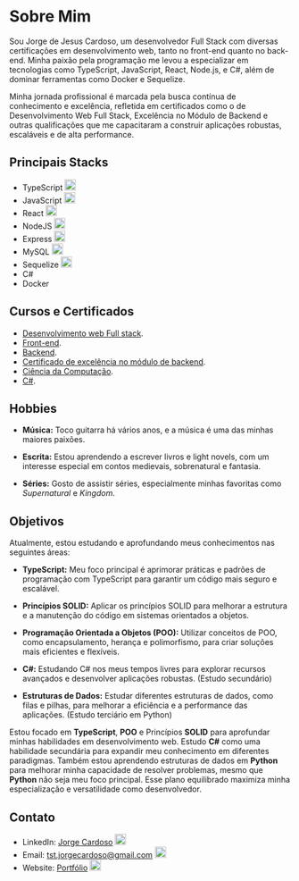 # Sobre Mim

Sou Jorge de Jesus Cardoso, um desenvolvedor Full Stack com diversas certificações em desenvolvimento web, tanto no front-end quanto no back-end. Minha paixão pela programação me levou a especializar em tecnologias como TypeScript, JavaScript, React, Node.js, e C#, além de dominar ferramentas como Docker e Sequelize.

Minha jornada profissional é marcada pela busca contínua de conhecimento e excelência, refletida em certificados como o de Desenvolvimento Web Full Stack, Excelência no Módulo de Backend e outras qualificações que me capacitaram a construir aplicações robustas, escaláveis e de alta performance.

## Principais Stacks

  - TypeScript <img src="https://cdn.iconscout.com/icon/free/png-256/free-typescript-1174965.png?f=webp" style="width: 20px; height: 20px;" />
  - JavaScript <img src="https://icons.veryicon.com/png/o/business/vscode-program-item-icon/javascript-3.png" style="width: 20px; height: 20px;" />
  - React <img src="https://cdn.iconscout.com/icon/free/png-256/free-react-1-282599.png?f=webp" style="width: 20px; height: 20px;" />
  - NodeJS <img src="https://static-00.iconduck.com/assets.00/node-js-icon-454x512-nztofx17.png" style="width: 20px; height: 20px;" />
  - Express <img src="https://upload.wikimedia.org/wikipedia/commons/thumb/8/88/Status_iucn_EX_icon.svg/480px-Status_iucn_EX_icon.svg.png" style="width: 20px; height: 20px;" />
  - MySQL <img src="https://cdn-icons-png.flaticon.com/512/919/919836.png" style="width: 20px; height: 20px;" />
  - Sequelize <img src="https://open-telemetry.github.io/opentelemetry-sqlcommenter/images/sequelize-logo.png"  style="width: 20px; height: 20px;" />
  - C# <img src="https://www.shutterstock.com/shutterstock/photos/1764554234/display_1500/stock-vector-emblem-of-c-sharp-programming-language-blue-hexagon-with-the-letter-c-and-number-symbol-inside-1764554234.jpg" style="width: 10px; height: 10px;" />
  - Docker <img src="https://cdn.worldvectorlogo.com/logos/docker.svg"  style="width: 10px; height: 10px;" />

## Cursos e Certificados
- [Desenvolvimento web Full stack](https://www.credential.net/1e1975bb-7c61-4aec-a77d-a81c8c199d8b#gs.cz1vvs).
- [Front-end](https://www.credential.net/823da209-e7a5-4dff-9f47-11822fe8e08a#gs.cz1w91).
- [Backend](https://www.credential.net/09d51e17-e943-4f2c-a10c-e18fadd354fd#gs.cz1wgd).
- [Certificado de excelência no módulo de backend](https://www.credential.net/37371a47-8cfb-4470-8d26-e4e44c0fe310#gs.cz1w74).
- [Ciência da Computação](https://www.credential.net/df4b3d9c-6ad5-428a-9629-f692c61df1c8?record_view=true).
- [C#](https://www.credential.net/cebaf7f2-1d6d-4348-889a-d2551995467b#gs.cz1w4b).

## Hobbies

- **Música:** Toco guitarra há vários anos, e a música é uma das minhas maiores paixões.
  
- **Escrita:** Estou aprendendo a escrever livros e light novels, com um interesse especial em contos medievais, sobrenatural e fantasia.
  
- **Séries:** Gosto de assistir séries, especialmente minhas favoritas como *Supernatural* e *Kingdom*.


## Objetivos

Atualmente, estou estudando e aprofundando meus conhecimentos nas seguintes áreas:

- **TypeScript:** Meu foco principal é aprimorar práticas e padrões de programação com TypeScript para garantir um código mais seguro e escalável.
  
- **Princípios SOLID:** Aplicar os princípios SOLID para melhorar a estrutura e a manutenção do código em sistemas orientados a objetos.
  
- **Programação Orientada a Objetos (POO):** Utilizar conceitos de POO, como encapsulamento, herança e polimorfismo, para criar soluções mais eficientes e flexíveis.

- **C#:** Estudando C# nos meus tempos livres para explorar recursos avançados e desenvolver aplicações robustas. (Estudo secundário)
  
- **Estruturas de Dados:** Estudar diferentes estruturas de dados, como filas e pilhas, para melhorar a eficiência e a performance das aplicações. (Estudo terciário em Python)

Estou focado em **TypeScript**, **POO** e Princípios **SOLID** para aprofundar minhas habilidades em desenvolvimento web. Estudo **C#** como uma habilidade secundária para expandir meu conhecimento em diferentes paradigmas. Também estou aprendendo estruturas de dados em **Python** para melhorar minha capacidade de resolver problemas, mesmo que **Python** não seja meu foco principal. Esse plano equilibrado maximiza minha especialização e versatilidade como desenvolvedor.

## Contato

- LinkedIn: [Jorge Cardoso](https://www.linkedin.com/in/jorgejesuscardoso/)  <img src="https://static-00.iconduck.com/assets.00/linkedin-icon-1024x1024-net2o24e.png" style="width: 20px; height: 20px" />
- Email: tst.jorgecardoso@gmail.com <img src="https://logowik.com/content/uploads/images/gmail-new-icon5198.jpg" style="width: 20px; height: 20px" />
- Website: [Portfólio](https://bushidodevlab.netlify.app/) <img src="https://cdn-icons-png.flaticon.com/512/5602/5602732.png" style="width: 20px; height: 20px" />

